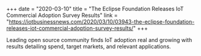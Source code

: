 +++
date = "2020-03-10"
title = "The Eclipse Foundation Releases IoT Commercial Adoption Survey Results"
link = "https://iotbusinessnews.com/2020/03/10/03943-the-eclipse-foundation-releases-iot-commercial-adoption-survey-results/"
+++

Leading open source community finds IoT adoption real and growing with results detailing spend, target markets, and relevant applications.